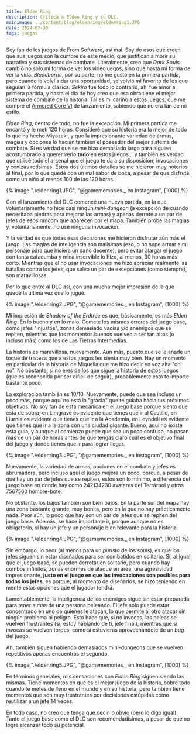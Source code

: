 ```yaml
---
title: Elden Ring
description: Crítica a Elden Ring y su DLC.
mainimage: ../content/blog/eldenring/eldenring1.JPG
date: 2024-07-30
tags: juegos
---
```


Soy fan de los juegos de From Software, así mal. Soy de esos que creen que sus juegos son la cumbre de este medio, que justifican a morir su narrativa y sus sistemas de combate. Literalmente, creo que *Dark Souls* cambió no solo mi forma de ver los videojuegos, sino que hasta mi forma de ver la vida. *Bloodborne*, por su parte, no me gustó en la primera partida, pero cuando le volví a dar una oportunidad, se volvió mi favorito de los que seguían la fórmula clásica. *Sekiro* fue todo lo contrario, ahí fue amor a primera partida, y hasta el día de hoy creo que esa obra tiene el mejor sistema de combate de la historia. Tal es mi cariño a estos juegos, que me compré el [Armored Core VI](/blog/armoredcorevi/) de lanzamiento, sabiendo que no era tan de mi estilo.

*Elden Ring*, dentro de todo, no fue la excepción. Mi primera partida me encantó y le metí 120 horas. Consideré que su historia era la mejor de todo lo que ha hecho Miyazaki, y que la impresionante variedad de armas, magias y opciones lo hacían también el poseedor del mejor sistema de combate. Sí es verdad que se me hizo demasiado largo para alguien acostumbrado a querer verlo **todo** en estos juegos... y también es verdad que utilicé todo el arsenal que el juego te da a su disposición; invocaciones y cenizas rotísimas. Estos dos últimos detalles se me hicieron muy notorios al final, por lo que quedé con un mal sabor de boca, a pesar de que disfruté como un niño al menos 100 de las 120 horas.

{% image "./eldenring1.JPG", "@gamememories._ en Instagram", [1000] %}

Con el lanzamiento del DLC comencé una nueva partida, en la que voluntariamente no hice casi ningún *mini-dungeon* (a excepción de cuando necesitaba piedras para mejorar las armas) y apenas derroté a un par de jefes de esos random que aparecen por el mapa. También probé las magias y, voluntariamente, no usé ninguna invocación.

Y la verdad es que todas esas decisiones me hicieron disfrutar aún más el juego. Las magias de inteligencia son malísimas (eso, o no supe armar a mi personaje para que hiciera un daño decente), pero evitar alargar el juego con tanta catacumba y mina inservible lo hizo, al menos, 30 horas más corto. Mientras que el no usar invocaciones me hizo apreciar realmente las batallas contra los jefes, que salvo un par de excepciones (como siempre), son maravillosas.

Por lo que entré al DLC así, con una mucha mejor impresión de la que quedé la última vez que lo jugué.

{% image "./eldenring2.JPG", "@gamememories._ en Instagram", [1000] %}

Mi impresión de *Shadow of the Erdtree* es que, básicamente, es más *Elden Ring*. En lo bueno y en lo malo. Comete los mismos errores del juego base, como jefes "injustos", zonas demasiado vacías y/o enemigos que se repiten, mientras que los momentos buenos vuelven a ser tan altos (o incluso más) como los de Las Tierras Intermedias.

La historia es maravillosa, nuevamente. Aún más, puesto que se le añade un toque de tristeza que a estos juegos les sienta muy bien. Hay un momento en particular de la historia de Miquella que me hizo decir en voz alta "oh no". No obstante, si no eres de los que sigue la historia de estos juegos (que es reconocida por ser difícil de seguir), probablemente esto te importe bastante poco.

La exploración también es 10/10. Nuevamente, puede que sea incluso un poco más, porque aquí no está la "gracia" que te guiaba hacia tus próximos objetivos. No soy fan de esta mecánica en el juego base porque siento que está de sobra; en Limgrave es evidente que tienes que ir al Castillo, en Liurnia es evidente que tienes que ir a la Academia, en Leyndell es evidente que tienes que ir a la zona con una ciudad gigante. Bueno, aquí no existe esta guia, y aunque al comienzo puede que sea un poco confuso, no pasan más de un par de horas antes de que tengas claro cuál es el objetivo final del juego y dónde tienes que ir para lograr llegar.

{% image "./eldenring3.JPG", "@gamememories._ en Instagram", [1000] %}

Nuevamente, la variedad de armas, opciones en el combate y jefes es abrumadora, pero incluso aquí el juego mejora un poco, porque, a pesar de que hay un par de jefes que se repiten, estos son lo mínimo, a diferencia del juego base en donde hay como 242134230 avatares del Terrárbol y otros 7567560 hombre-bote.

No obstante, los bajos también son bien bajos. En la parte sur del mapa hay una zona bastante grande, muy bonita, pero en la que no hay prácticamente nada. Peor aún, lo poco que hay son un par de jefes que se repiten del juego base. Además, se hace importante ir, porque aunque no es obligatorio, sí hay un jefe y un personaje bien relevante para la historia.

{% image "./eldenring4.JPG", "@gamememories._ en Instagram", [1000] %}

Sin embargo, lo peor (al menos para un *purista* de los *souls*), es que los jefes siguen sin estar diseñados para ser combatidos en solitario. Sí, al igual que el juego base, se pueden derrotar en solitario, pero cuando hay combos infinitos, zonas enormes de ataque en área, una agresividad impresionante, **justo en el juego en que las invocaciones son posibles para todos los jefes**, es porque, al momento de diseñarlos, se hizo teniendo en mente estas opciones que el jugador tendrá.

Lamentablemente, la inteligencia de los enemigos sigue sin estar preparada para tener a más de una persona peleando. El jefe solo puede estar concentrado en uno de quienes le atacan, lo que permite al otro atacar sin ningún problema ni peligro. Esto hace que, si no invocas, las peleas se vuelven frustrantes (sí, estoy hablando de tí, jefe final), mientras que si invocas se vuelven torpes, como si estuvieras aprovechándote de un *bug* del juego.

Ah, también siguen habiendo demasiados mini-dungeons que se vuelven repetitivos apenas encuentras el segundo.

{% image "./eldenring5.JPG", "@gamememories._ en Instagram", [1000] %}

En términos generales, mis sensaciones con *Elden Ring* siguen siendo las mismas. Tiene momentos en que es el mejor juego de la historia, sobre todo cuando te metes de lleno en el mundo y en su historia, pero también tiene momentos que son muy frustrantes por decisiones estúpidas como reutilizar a un jefe 14 veces.

En todo caso, no creo que tenga que decir lo obvio (pero lo digo igual). Tanto el juego base como el DLC son recomendadisimos, a pesar de que no logre alcanzar todo su potencial.
